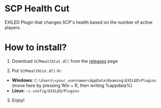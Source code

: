 # SCP Health Cut
EXILED Plugin that changes SCP's health based on the number of active players.

# How to install?

1. Download ``SCPHealthCut.dll`` from the [releases](https://github.com/Dogel-ai/SCPHealthCut/releases) page

2. Put ``SCPHealthCut.dll`` in:
 - <b>Windows</b>: ``C:\Users\<your_username>\AppData\Roaming\EXILED\Plugins`` (move here by pressing Win + R, then writing %appdata%)
 - <b>Linux</b>: ``~/.config/EXILED/Plugins``
 
3. Enjoy!
